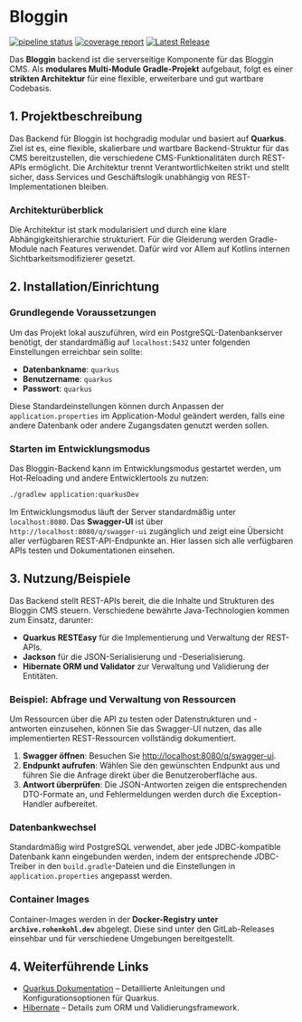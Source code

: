 # Bloggin

[![pipeline status](http://sources.rohenkohl.dev/entwicklung/kotlin/bloggin/badges/main/pipeline.svg)](http://sources.rohenkohl.dev/entwicklung/kotlin/bloggin/-/commits/main) [![coverage report](http://sources.rohenkohl.dev/entwicklung/kotlin/bloggin/badges/main/coverage.svg)](http://sources.rohenkohl.dev/entwicklung/kotlin/bloggin/-/commits/main) [![Latest Release](http://sources.rohenkohl.dev/entwicklung/kotlin/bloggin/-/badges/release.svg)](http://sources.rohenkohl.dev/entwicklung/kotlin/bloggin/-/releases)

Das **Bloggin** backend ist die serverseitige Komponente für das Bloggin CMS. Als **modulares Multi-Module Gradle-Projekt** aufgebaut, folgt es einer **strikten Architektur** für eine flexible, erweiterbare und gut wartbare Codebasis.

## 1. Projektbeschreibung

Das Backend für Bloggin ist hochgradig modular und basiert auf **Quarkus**. Ziel ist es, eine flexible, skalierbare und wartbare Backend-Struktur für das CMS bereitzustellen, die verschiedene CMS-Funktionalitäten durch REST-APIs ermöglicht. Die Architektur trennt Verantwortlichkeiten strikt und stellt sicher, dass Services und Geschäftslogik unabhängig von REST-Implementationen bleiben.

### Architekturüberblick

Die Architektur ist stark modularisiert und durch eine klare Abhängigkeitshierarchie strukturiert. Für die Gleiderung werden Gradle-Module nach Features verwendet. Dafür wird vor Allem auf Kotlins internen Sichtbarkeitsmodifizierer gesetzt.

## 2. Installation/Einrichtung

### Grundlegende Voraussetzungen

Um das Projekt lokal auszuführen, wird ein PostgreSQL-Datenbankserver benötigt, der standardmäßig auf `localhost:5432` unter folgenden Einstellungen erreichbar sein sollte:

- **Datenbankname**: `quarkus`
- **Benutzername**: `quarkus`
- **Passwort**: `quarkus`

Diese Standardeinstellungen können durch Anpassen der `application.properties` im Application-Modul geändert werden, falls eine andere Datenbank oder andere Zugangsdaten genutzt werden sollen.

### Starten im Entwicklungsmodus

Das Bloggin-Backend kann im Entwicklungsmodus gestartet werden, um Hot-Reloading und andere Entwicklertools zu nutzen:

```bash
./gradlew application:quarkusDev
```

Im Entwicklungsmodus läuft der Server standardmäßig unter `localhost:8080`. Das **Swagger-UI** ist über `http://localhost:8080/q/swagger-ui` zugänglich und zeigt eine Übersicht aller verfügbaren REST-API-Endpunkte an. Hier lassen sich alle verfügbaren APIs testen und Dokumentationen einsehen.

## 3. Nutzung/Beispiele

Das Backend stellt REST-APIs bereit, die die Inhalte und Strukturen des Bloggin CMS steuern. Verschiedene bewährte Java-Technologien kommen zum Einsatz, darunter:

- **Quarkus RESTEasy** für die Implementierung und Verwaltung der REST-APIs.
- **Jackson** für die JSON-Serialisierung und -Deserialisierung.
- **Hibernate ORM und Validator** zur Verwaltung und Validierung der Entitäten.

### Beispiel: Abfrage und Verwaltung von Ressourcen

Um Ressourcen über die API zu testen oder Datenstrukturen und -antworten einzusehen, können Sie das Swagger-UI nutzen, das alle implementierten REST-Ressourcen vollständig dokumentiert.

1. **Swagger öffnen**: Besuchen Sie [http://localhost:8080/q/swagger-ui](http://localhost:8080/q/swagger-ui).
2. **Endpunkt aufrufen**: Wählen Sie den gewünschten Endpunkt aus und führen Sie die Anfrage direkt über die Benutzeroberfläche aus.
3. **Antwort überprüfen**: Die JSON-Antworten zeigen die entsprechenden DTO-Formate an, und Fehlermeldungen werden durch die Exception-Handler aufbereitet.

### Datenbankwechsel

Standardmäßig wird PostgreSQL verwendet, aber jede JDBC-kompatible Datenbank kann eingebunden werden, indem der entsprechende JDBC-Treiber in den `build.gradle`-Dateien und die Einstellungen in `application.properties` angepasst werden.

### Container Images

Container-Images werden in der **Docker-Registry unter `archive.rohenkohl.dev`** abgelegt. Diese sind unter den GitLab-Releases einsehbar und für verschiedene Umgebungen bereitgestellt.

## 4. Weiterführende Links

- [Quarkus Dokumentation](https://https://quarkus.io/guides/) – Detaillierte Anleitungen und Konfigurationsoptionen für Quarkus.
- [Hibernate](https://hibernate.org/) – Details zum ORM und Validierungsframework.